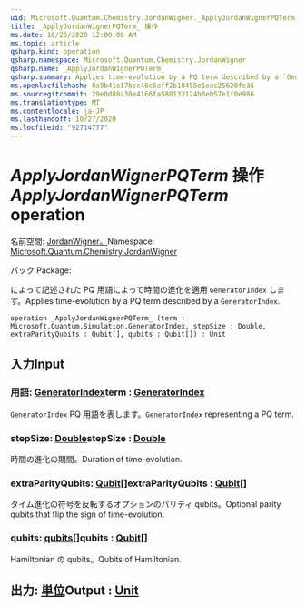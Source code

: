 ```yaml
---
uid: Microsoft.Quantum.Chemistry.JordanWigner._ApplyJordanWignerPQTerm_
title: _ApplyJordanWignerPQTerm_ 操作
ms.date: 10/26/2020 12:00:00 AM
ms.topic: article
qsharp.kind: operation
qsharp.namespace: Microsoft.Quantum.Chemistry.JordanWigner
qsharp.name: _ApplyJordanWignerPQTerm_
qsharp.summary: Applies time-evolution by a PQ term described by a `GeneratorIndex`.
ms.openlocfilehash: 8a9b41e17bcc46c5aff2b18455e1eac25620fe35
ms.sourcegitcommit: 29e0d88a30e4166fa580132124b0eb57e1f0e986
ms.translationtype: MT
ms.contentlocale: ja-JP
ms.lasthandoff: 10/27/2020
ms.locfileid: "92714777"
---
```

# <a name="_applyjordanwignerpqterm_-operation"></a><span data-ttu-id="2b782-102">_ApplyJordanWignerPQTerm_ 操作</span><span class="sxs-lookup"><span data-stu-id="2b782-102">_ApplyJordanWignerPQTerm_ operation</span></span>

<span data-ttu-id="2b782-103">名前空間: [JordanWigner。](xref:Microsoft.Quantum.Chemistry.JordanWigner)</span><span class="sxs-lookup"><span data-stu-id="2b782-103">Namespace: [Microsoft.Quantum.Chemistry.JordanWigner](xref:Microsoft.Quantum.Chemistry.JordanWigner)</span></span>

<span data-ttu-id="2b782-104">パック [](https://nuget.org/packages/)</span><span class="sxs-lookup"><span data-stu-id="2b782-104">Package: [](https://nuget.org/packages/)</span></span>


<span data-ttu-id="2b782-105">によって記述された PQ 用語によって時間の進化を適用 `GeneratorIndex` します。</span><span class="sxs-lookup"><span data-stu-id="2b782-105">Applies time-evolution by a PQ term described by a `GeneratorIndex`.</span></span>

```qsharp
operation _ApplyJordanWignerPQTerm_ (term : Microsoft.Quantum.Simulation.GeneratorIndex, stepSize : Double, extraParityQubits : Qubit[], qubits : Qubit[]) : Unit
```


## <a name="input"></a><span data-ttu-id="2b782-106">入力</span><span class="sxs-lookup"><span data-stu-id="2b782-106">Input</span></span>

### <a name="term--generatorindex"></a><span data-ttu-id="2b782-107">用語: [GeneratorIndex](xref:Microsoft.Quantum.Simulation.GeneratorIndex)</span><span class="sxs-lookup"><span data-stu-id="2b782-107">term : [GeneratorIndex](xref:Microsoft.Quantum.Simulation.GeneratorIndex)</span></span>

<span data-ttu-id="2b782-108">`GeneratorIndex` PQ 用語を表します。</span><span class="sxs-lookup"><span data-stu-id="2b782-108">`GeneratorIndex` representing a PQ term.</span></span>


### <a name="stepsize--double"></a><span data-ttu-id="2b782-109">stepSize: [Double](xref:microsoft.quantum.lang-ref.double)</span><span class="sxs-lookup"><span data-stu-id="2b782-109">stepSize : [Double](xref:microsoft.quantum.lang-ref.double)</span></span>

<span data-ttu-id="2b782-110">時間の進化の期間。</span><span class="sxs-lookup"><span data-stu-id="2b782-110">Duration of time-evolution.</span></span>


### <a name="extraparityqubits--qubit"></a><span data-ttu-id="2b782-111">extraParityQubits: [Qubit](xref:microsoft.quantum.lang-ref.qubit)[]</span><span class="sxs-lookup"><span data-stu-id="2b782-111">extraParityQubits : [Qubit](xref:microsoft.quantum.lang-ref.qubit)[]</span></span>

<span data-ttu-id="2b782-112">タイム進化の符号を反転するオプションのパリティ qubits。</span><span class="sxs-lookup"><span data-stu-id="2b782-112">Optional parity qubits that flip the sign of time-evolution.</span></span>


### <a name="qubits--qubit"></a><span data-ttu-id="2b782-113">qubits: [qubits](xref:microsoft.quantum.lang-ref.qubit)[]</span><span class="sxs-lookup"><span data-stu-id="2b782-113">qubits : [Qubit](xref:microsoft.quantum.lang-ref.qubit)[]</span></span>

<span data-ttu-id="2b782-114">Hamiltonian の qubits。</span><span class="sxs-lookup"><span data-stu-id="2b782-114">Qubits of Hamiltonian.</span></span>



## <a name="output--unit"></a><span data-ttu-id="2b782-115">出力: [単位](xref:microsoft.quantum.lang-ref.unit)</span><span class="sxs-lookup"><span data-stu-id="2b782-115">Output : [Unit](xref:microsoft.quantum.lang-ref.unit)</span></span>

